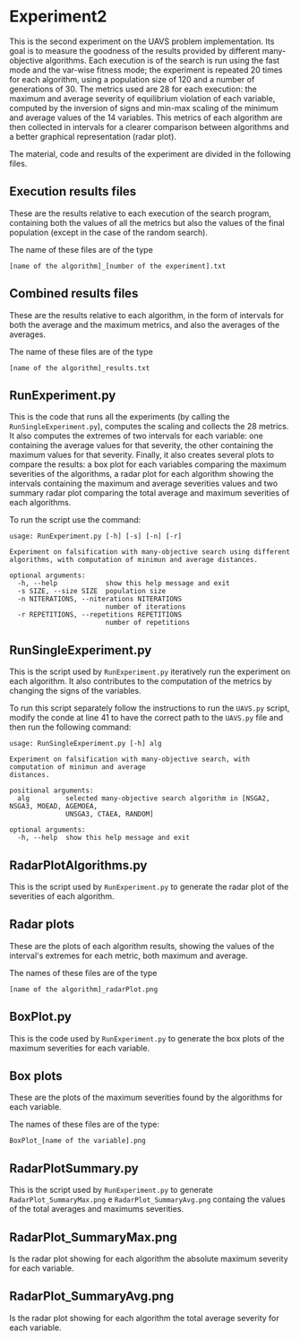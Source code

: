# Experiment2

This is the second experiment on the UAVS problem implementation. Its goal is to measure the goodness of the results provided by different many-objective algorithms. 
Each execution is of the search is run using the fast mode and the var-wise fitness mode; the experiment is repeated 20 times for each algorithm, using a population size of 120 and a number of generations of 30. The metrics used are 28 for each execution: the maximum and average severity of equilibrium violation of each variable, computed by the inversion of signs and min-max scaling of the minimum and average values of the 14 variables. This metrics of each algorithm are then collected in intervals for a clearer comparison between algorithms and a better graphical representation (radar plot).

The material, code and results of the experiment are divided in the following files.

## Execution results files

These are the results relative to each execution of the search program, containing both the values of all the metrics but also the values of the final population (except in the case of the random search).

The name of these files are of the type
```
[name of the algorithm]_[number of the experiment].txt
```

## Combined results files

These are the results relative to each algorithm, in the form of intervals for both the average and the maximum metrics, and also the averages of the averages.

The name of these files are of the type
```
[name of the algorithm]_results.txt
```

## RunExperiment.py

This is the code that runs all the experiments (by calling the `RunSingleExperiment.py`), computes the scaling and collects the 28 metrics. It also computes the extremes of two intervals for each variable: one containing the average values for that severity, the other containing the maximum values for that severity.
Finally, it also creates several plots to compare the results: a box plot for each variables comparing the maximum severities of the algorithms, a radar plot for each algorithm showing the intervals containing the maximum and average severities values and two summary radar plot comparing the total average and maximum severities of each algorithms.

To run the script use the command: 
```
usage: RunExperiment.py [-h] [-s] [-n] [-r]

Experiment on falsification with many-objective search using different algorithms, with computation of minimun and average distances.

optional arguments:
  -h, --help            show this help message and exit
  -s SIZE, --size SIZE  population size
  -n NITERATIONS, --niterations NITERATIONS
                        number of iterations
  -r REPETITIONS, --repetitions REPETITIONS
                        number of repetitions
```

## RunSingleExperiment.py

This is the script used by `RunExperiment.py` iteratively run the experiment on each algorithm. It also contributes to the computation of the metrics by changing the signs of the variables.

To run this script separately follow the instructions to run the `UAVS.py` script, modify the conde at line 41 to have the correct path to the `UAVS.py` file and then run the following command:

```
usage: RunSingleExperiment.py [-h] alg

Experiment on falsification with many-objective search, with computation of minimun and average
distances.

positional arguments:
  alg         selected many-objective search algorithm in [NSGA2, NSGA3, MOEAD, AGEMOEA,
              UNSGA3, CTAEA, RANDOM]

optional arguments:
  -h, --help  show this help message and exit
```

## RadarPlotAlgorithms.py

This is the script used by `RunExperiment.py` to generate the radar plot of the severities of each algorithm.

## Radar plots

These are the plots of each algorithm results, showing the values of the interval's extremes for each metric, both maximum and average.

The names of these files are of the type
```
[name of the algorithm]_radarPlot.png
```

## BoxPlot.py

This is the code used by `RunExperiment.py` to generate the box plots of the maximum severities for each variable.

## Box plots

These are the plots of the maximum severities found by the algorithms for each variable.

The names of these files are of the type:
```
BoxPlot_[name of the variable].png
```

## RadarPlotSummary.py

This is the script used by `RunExperiment.py` to generate `RadarPlot_SummaryMax.png` e `RadarPlot_SummaryAvg.png` containg the values of the total averages and maximums severities.

## RadarPlot_SummaryMax.png

Is the radar plot showing for each algorithm the absolute maximum severity for each variable.

## RadarPlot_SummaryAvg.png

Is the radar plot showing for each algorithm the total average severity for each variable.
